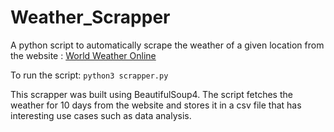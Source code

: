 # Weather_Scrapper
A python script to automatically scrape the weather of a given location from the website : [World Weather Online](https://www.worldweatheronline.com/)

To run the script:
```python3 scrapper.py```


This scrapper was built using BeautifulSoup4. The script fetches the weather for 10 days from the website and stores it in a csv file that has interesting use cases such as data analysis.
